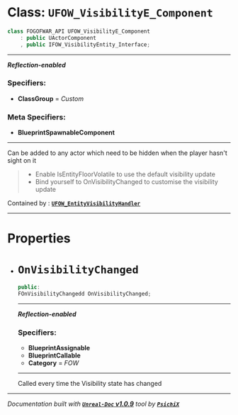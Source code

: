 # **Class: `UFOW_VisibilityE_Component`**

```cpp
class FOGOFWAR_API UFOW_VisibilityE_Component
    : public UActorComponent
    , public IFOW_VisibilityEntity_Interface;
```

---

**_Reflection-enabled_**

### Specifiers:
- **ClassGroup** = _Custom_

### Meta Specifiers:
- **BlueprintSpawnableComponent**

---

Can be added to any actor which need to be hidden when the player hasn't sight on it

> - Enable IsEntityFloorVolatile to use the default visibility update
> - Bind yourself to OnVisibilityChanged to customise the visibility update

Contained by : [**`UFOW_EntityVisibilityHandler`**](/reference/classes/UFOW_EntityVisibilityHandler.md)

---

# **Properties**

* # __`OnVisibilityChanged`__

    ```cpp
    public:
    FOnVisibilityChangedd OnVisibilityChanged;
    ```
    
    ---
    
    **_Reflection-enabled_**
    
    ### Specifiers:
    - **BlueprintAssignable**
    - **BlueprintCallable**
    - **Category** = _FOW_
    
    ---
    
    Called every time the Visibility state has changed
    




---
_Documentation built with [**`Unreal-Doc` v1.0.9**](https://github.com/PsichiX/unreal-doc) tool by [**`PsichiX`**](https://github.com/PsichiX)_